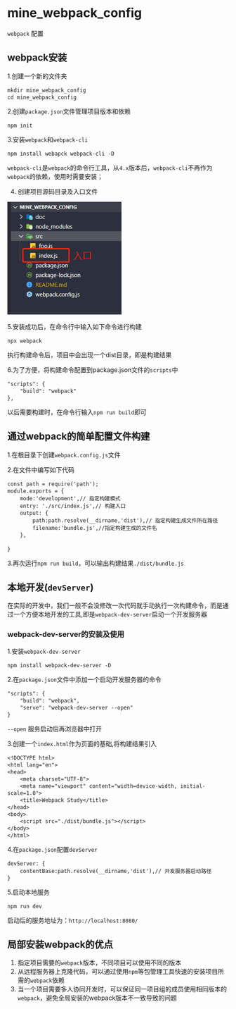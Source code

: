 # mine_webpack_config
`webpack` 配置
## webpack安装
1.创建一个新的文件夹
```
mkdir mine_webpack_config
cd mine_webpack_config
```
2.创建`package.json`文件管理项目版本和依赖
```
npm init
```
3.安装`webpack`和`webpack-cli`
```
npm install webapck webpack-cli -D
```
`webpack-cli`是`webpack`的命令行工具，从`4.x`版本后，`webpack-cli`不再作为`webpack`的依赖，使用时需要安装；

4. 创建项目源码目录及入口文件

<img src="./doc/imgs/项目目录.png">


5.安装成功后，在命令行中输入如下命令进行构建
```
npx webpack
```

执行构建命令后，项目中会出现一个dist目录，即是构建结果

6.为了方便，将构建命令配置到package.json文件的`scripts`中

``` 
"scripts": {
    "build": "webpack"
},

```

以后需要构建时，在命令行输入`npm run build`即可

## 通过webpack的简单配置文件构建

1.在根目录下创建`webpack.config.js`文件

2.在文件中编写如下代码
```
const path = require('path');
module.exports = {
    mode:'development',// 指定构建模式
    entry: './src/index.js',// 构建入口
    output: {
        path:path.resolve(__dirname,'dist'),// 指定构建生成文件所在路径
        filename:'bundle.js',//指定构建生成的文件名
    },
    
}

```

3.再次运行`npm run build`，可以输出构建结果`./dist/bundle.js`

## 本地开发(`devServer`)
在实际的开发中，我们一般不会没修改一次代码就手动执行一次构建命令，而是通过一个方便本地开发的工具,即是`webpack-dev-server`启动一个开发服务器

### webpack-dev-server的安装及使用

1.安装`webpack-dev-server`

```
npm install webpack-dev-server -D
```

2.在`package.json`文件中添加一个启动开发服务器的命令

```
"scripts": {
    "build": "webpack",
    "serve": "webpack-dev-server --open"
}
```

`--open` 服务启动后再浏览器中打开

3.创建一个`index.html`作为页面的基础,将构建结果引入

```
<!DOCTYPE html>
<html lang="en">
<head>
    <meta charset="UTF-8">
    <meta name="viewport" content="width=device-width, initial-scale=1.0">
    <title>Webpack Study</title>
</head>
<body>
    <script src="./dist/bundle.js"></script>
</body>
</html>

```

4.在`package.json`配置`devServer`
```
devServer: {
    contentBase:path.resolve(__dirname,'dist'),// 开发服务器启动路径
}

```
5.启动本地服务
```
npm run dev
```

启动后的服务地址为：`http://localhost:8080/`

## 局部安装webpack的优点
1. 指定项目需要的`webpack`版本，不同项目可以使用不同的版本
2. 从远程服务器上克隆代码，可以通过使用`npm`等包管理工具快速的安装项目所需的`webpack`依赖
3. 当一个项目需要多人协同开发时，可以保证同一项目组的成员使用相同版本的`webpack`，避免全局安装的webpack版本不一致导致的问题

